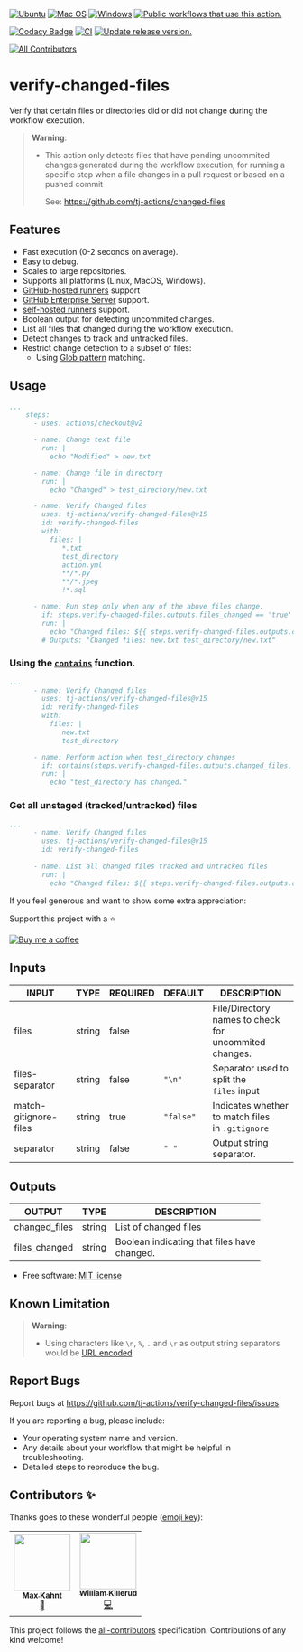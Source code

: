 [![Ubuntu](https://img.shields.io/badge/Ubuntu-E95420?style=for-the-badge\&logo=ubuntu\&logoColor=white)](https://docs.github.com/en/actions/reference/workflow-syntax-for-github-actions#jobsjob_idruns-on)
[![Mac OS](https://img.shields.io/badge/mac%20os-000000?style=for-the-badge\&logo=macos\&logoColor=F0F0F0)](https://docs.github.com/en/actions/reference/workflow-syntax-for-github-actions#jobsjob_idruns-on)
[![Windows](https://img.shields.io/badge/Windows-0078D6?style=for-the-badge\&logo=windows\&logoColor=white)](https://docs.github.com/en/actions/reference/workflow-syntax-for-github-actions#jobsjob_idruns-on)
[![Public workflows that use this action.](https://img.shields.io/endpoint?style=for-the-badge\&url=https%3A%2F%2Fused-by.vercel.app%2Fapi%2Fgithub-actions%2Fused-by%3Faction%3Dtj-actions%2Fverify-changed-files%26badge%3Dtrue)](https://github.com/search?o=desc\&q=tj-actions+verify-changed-files+language%3AYAML\&s=\&type=Code)

[![Codacy Badge](https://api.codacy.com/project/badge/Grade/a3bbaf5dc7534b4a9bf9eaef49e41b34)](https://app.codacy.com/gh/tj-actions/verify-changed-files?utm_source=github.com\&utm_medium=referral\&utm_content=tj-actions/verify-changed-files\&utm_campaign=Badge_Grade_Settings)
[![CI](https://github.com/tj-actions/verify-changed-files/workflows/CI/badge.svg)](https://github.com/tj-actions/verify-changed-files/actions?query=workflow%3ACI)
[![Update release version.](https://github.com/tj-actions/verify-changed-files/workflows/Update%20release%20version./badge.svg)](https://github.com/tj-actions/verify-changed-files/actions?query=workflow%3A%22Update+release+version.%22)

<!-- ALL-CONTRIBUTORS-BADGE:START - Do not remove or modify this section -->

[![All Contributors](https://img.shields.io/badge/all_contributors-2-orange.svg?style=flat-square)](#contributors-)

<!-- ALL-CONTRIBUTORS-BADGE:END -->

# verify-changed-files

Verify that certain files or directories did or did not change during the workflow execution.

> **Warning**:
>
> *   This action only detects files that have pending uncommited changes generated during the workflow execution, for running a specific step when a file changes in a pull request or based on a pushed commit
>
>     See: https://github.com/tj-actions/changed-files

## Features

*   Fast execution (0-2 seconds on average).
*   Easy to debug.
*   Scales to large repositories.
*   Supports all platforms (Linux, MacOS, Windows).
*   [GitHub-hosted runners](https://docs.github.com/en/actions/using-github-hosted-runners/about-github-hosted-runners) support
*   [GitHub Enterprise Server](https://docs.github.com/en/enterprise-server@3.3/admin/github-actions/getting-started-with-github-actions-for-your-enterprise/getting-started-with-github-actions-for-github-enterprise-server) support.
*   [self-hosted runners](https://docs.github.com/en/actions/hosting-your-own-runners/about-self-hosted-runners) support.
*   Boolean output for detecting uncommited changes.
*   List all files that changed during the workflow execution.
*   Detect changes to track and untracked files.
*   Restrict change detection to a subset of files:
    *   Using [Glob pattern](https://docs.github.com/en/actions/learn-github-actions/workflow-syntax-for-github-actions#filter-pattern-cheat-sheet) matching.

## Usage

```yaml
...
    steps:
      - uses: actions/checkout@v2

      - name: Change text file
        run: |
          echo "Modified" > new.txt

      - name: Change file in directory
        run: |
          echo "Changed" > test_directory/new.txt

      - name: Verify Changed files
        uses: tj-actions/verify-changed-files@v15
        id: verify-changed-files
        with:
          files: |
             *.txt
             test_directory
             action.yml
             **/*.py
             **/*.jpeg
             !*.sql

      - name: Run step only when any of the above files change.
        if: steps.verify-changed-files.outputs.files_changed == 'true'
        run: |
          echo "Changed files: ${{ steps.verify-changed-files.outputs.changed_files }}"
        # Outputs: "Changed files: new.txt test_directory/new.txt"
```

### Using the [`contains`](https://docs.github.com/en/actions/learn-github-actions/expressions#contains) function.

```yaml
...
      - name: Verify Changed files
        uses: tj-actions/verify-changed-files@v15
        id: verify-changed-files
        with:
          files: |
             new.txt
             test_directory

      - name: Perform action when test_directory changes
        if: contains(steps.verify-changed-files.outputs.changed_files, 'test_directory')
        run: |
          echo "test_directory has changed."
```

### Get all unstaged (tracked/untracked) files

```yaml
...
      - name: Verify Changed files
        uses: tj-actions/verify-changed-files@v15
        id: verify-changed-files
      
      - name: List all changed files tracked and untracked files
        run: |
          echo "Changed files: ${{ steps.verify-changed-files.outputs.changed_files }}"
```

If you feel generous and want to show some extra appreciation:

Support this project with a :star:

[![Buy me a coffee][buymeacoffee-shield]][buymeacoffee]

[buymeacoffee]: https://www.buymeacoffee.com/jackton1

[buymeacoffee-shield]: https://www.buymeacoffee.com/assets/img/custom_images/orange_img.png

## Inputs

<!-- AUTO-DOC-INPUT:START - Do not remove or modify this section -->

|         INPUT         |  TYPE  | REQUIRED |  DEFAULT  |                        DESCRIPTION                         |
|-----------------------|--------|----------|-----------|------------------------------------------------------------|
|         files         | string |  false   |           | File/Directory names to check for <br>uncommited changes.  |
|    files-separator    | string |  false   |  `"\n"`   |       Separator used to split the <br>`files` input        |
| match-gitignore-files | string |   true   | `"false"` |   Indicates whether to match files <br>in `.gitignore`     |
|       separator       | string |  false   |   `" "`   |                  Output string separator.                  |

<!-- AUTO-DOC-INPUT:END -->

## Outputs

<!-- AUTO-DOC-OUTPUT:START - Do not remove or modify this section -->

|    OUTPUT     |  TYPE  |                   DESCRIPTION                    |
|---------------|--------|--------------------------------------------------|
| changed\_files | string |              List of changed files               |
| files\_changed | string | Boolean indicating that files have <br>changed.  |

<!-- AUTO-DOC-OUTPUT:END -->

*   Free software: [MIT license](LICENSE)

## Known Limitation

> **Warning**:
>
> *   Using characters like `\n`, `%`, `.` and `\r` as output string separators would be [URL encoded](https://www.w3schools.com/tags/ref_urlencode.asp)

## Report Bugs

Report bugs at https://github.com/tj-actions/verify-changed-files/issues.

If you are reporting a bug, please include:

*   Your operating system name and version.
*   Any details about your workflow that might be helpful in troubleshooting.
*   Detailed steps to reproduce the bug.

## Contributors ✨

Thanks goes to these wonderful people ([emoji key](https://allcontributors.org/docs/en/emoji-key)):

<!-- ALL-CONTRIBUTORS-LIST:START - Do not remove or modify this section -->

<!-- prettier-ignore-start -->

<!-- markdownlint-disable -->

<table>
  <tr>
    <td align="center"><a href="https://github.com/max-kahnt-keylight"><img src="https://avatars.githubusercontent.com/u/79849575?v=4?s=100" width="100px;" alt=""/><br /><sub><b>Max Kahnt</b></sub></a><br /><a href="https://github.com/tj-actions/verify-changed-files/commits?author=max-kahnt-keylight" title="Documentation">📖</a></td>
    <td align="center"><a href="https://wllm.no"><img src="https://avatars.githubusercontent.com/u/1223410?v=4?s=100" width="100px;" alt=""/><br /><sub><b>William Killerud</b></sub></a><br /><a href="https://github.com/tj-actions/verify-changed-files/commits?author=wkillerud" title="Code">💻</a></td>
  </tr>
</table>

<!-- markdownlint-restore -->

<!-- prettier-ignore-end -->

<!-- ALL-CONTRIBUTORS-LIST:END -->

This project follows the [all-contributors](https://github.com/all-contributors/all-contributors) specification. Contributions of any kind welcome!
